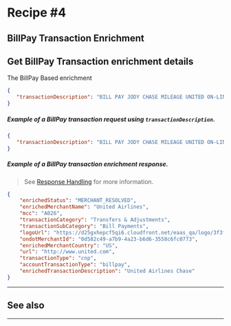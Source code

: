 # Recipe #4

## BillPay Transaction Enrichment 


## Get BillPay Transaction enrichment details
The BillPay Based enrichment

```json
{
   "transactionDescription": "BILL PAY JODY CHASE MILEAGE UNITED ON-LINE xxxxxxxxxxxx4784 ON 01-09"  
}
```


<!--
type: tab
titles: Request, Response
-->

##### Example of a BillPay transaction request using `transactionDescription`.

```json
{
   "transactionDescription": "BILL PAY JODY CHASE MILEAGE UNITED ON-LINE xxxxxxxxxxxx4784 ON 01-09"  
}
```

<!--
type: tab
-->

##### Example of a BillPay transaction enrichment response.

<!-- theme: info -->
> See [Response Handling](?path=docs/Resources/Guides/Response-Codes/Response-Handling.md) for more information.

```json
{
    "enrichedStatus": "MERCHANT_RESOLVED",
    "enrichedMerchantName": "United Airlines",
    "mcc": "A026",
    "transactionCategory": "Transfers & Adjustments",
    "transactionSubCategory": "Bill Payments",
    "logoUrl": "https://d25gxhepcf5qi6.cloudfront.net/eaas_qa/logo/3f3f9a3e-fb58-45b2-bfc4-e7f03b15f72d.png",
    "ondotMerchantId": "0d582c49-a7b9-4a23-b6d6-3558c6fc0773",
    "enrichedMerchantCountry": "US",
    "url": "http://www.united.com",
    "transactionType": "cnp",
    "accountTransactionType": "billpay",
    "enrichedTransactionDescription": "United Airlines Chase"
}
```

<!-- type: tab-end -->


---
## See also


---
